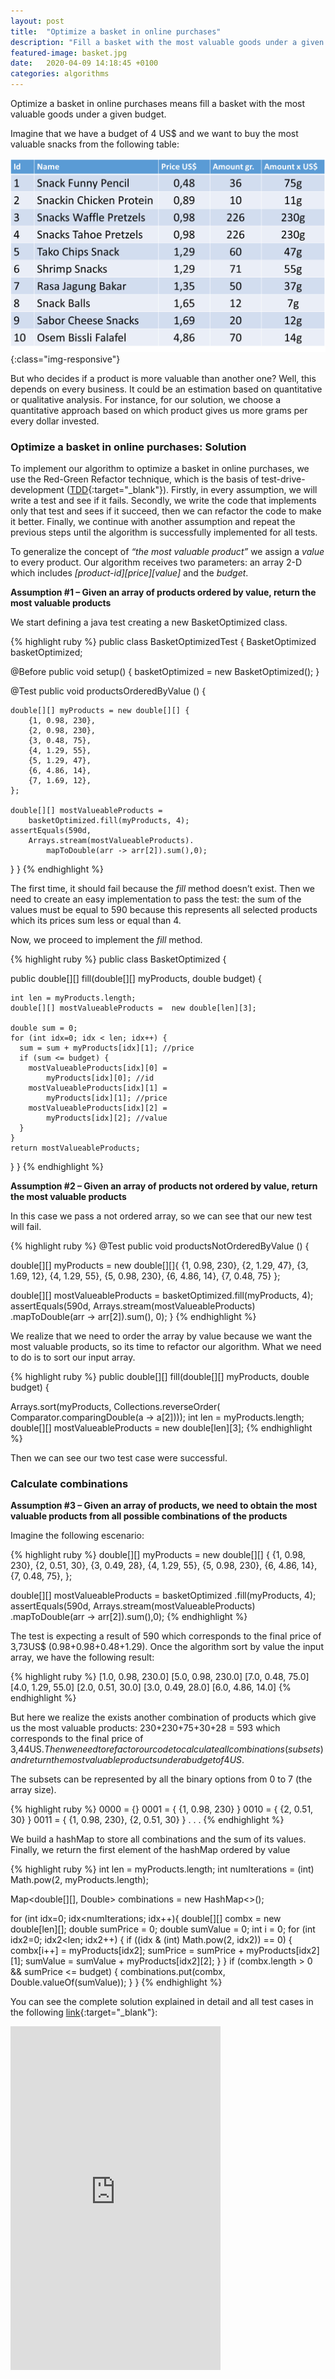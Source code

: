 ```yaml
---
layout: post
title:  "Optimize a basket in online purchases"
description: "Fill a basket with the most valuable goods under a given budget to optimize online purchases. Do it with bitmasks and functional programming"
featured-image: basket.jpg
date:   2020-04-09 14:18:45 +0100
categories: algorithms
---
```

Optimize a basket in online purchases means fill a basket with the most valuable goods under a given budget.

Imagine that we have a budget of 4 US$ and we want to buy the most valuable snacks from the following table:

![basket](/assets/images/basket.jpg){:class="img-responsive"}

But who decides if a product is more valuable than another one? Well, this depends on every business. It could be an estimation based on quantitative or qualitative analysis. For instance, for our solution, we choose a quantitative approach based on which product gives us more grams per every dollar invested.

### Optimize a basket in online purchases: Solution

To implement our algorithm to optimize a basket in online purchases, we use the Red-Green Refactor technique, which is the basis of test-drive-development ([TDD](https://en.wikipedia.org/wiki/Test-driven_development){:target="_blank"}). Firstly, in every assumption, we will write a test and see if it fails. Secondly, we write the code that implements only that test and sees if it succeed, then we can refactor the code to make it better. Finally, we continue with another assumption and repeat the previous steps until the algorithm is successfully implemented for all tests.

To generalize the concept of *“the most valuable product”* we assign a *value* to every product. Our algorithm receives two parameters: an array 2-D which includes *[product-id][price][value]* and the *budget*.

**Assumption #1 – Given an array of products ordered by value, return the most valuable products**

We start defining a java test creating a new BasketOptimized class.

{% highlight ruby %}
public class BasketOptimizedTest {
  BasketOptimized basketOptimized;

  @Before
  public void setup() {
    basketOptimized = new BasketOptimized();
  }

  @Test
  public void productsOrderedByValue () {

    double[][] myProducts = new double[][] {
        {1, 0.98, 230},
        {2, 0.98, 230},
        {3, 0.48, 75},
        {4, 1.29, 55},
        {5, 1.29, 47},
        {6, 4.86, 14},
        {7, 1.69, 12},
    };

    double[][] mostValueableProducts =
        basketOptimized.fill(myProducts, 4);
    assertEquals(590d,
        Arrays.stream(mostValueableProducts).
            mapToDouble(arr -> arr[2]).sum(),0);
  }
}
{% endhighlight %}

The first time, it should fail because the *fill* method doesn’t exist. Then we need to create an easy implementation to pass the test: the sum of the values must be equal to 590 because this represents all selected products which its prices sum less or equal than 4.

Now, we proceed to implement the *fill* method.

{% highlight ruby %}
public class BasketOptimized {

  public double[][] fill(double[][] myProducts, double budget) {

    int len = myProducts.length;
    double[][] mostValueableProducts =  new double[len][3];

    double sum = 0;
    for (int idx=0; idx < len; idx++) {
      sum = sum + myProducts[idx][1]; //price
      if (sum <= budget) {
        mostValueableProducts[idx][0] =
            myProducts[idx][0]; //id
        mostValueableProducts[idx][1] =
            myProducts[idx][1]; //price
        mostValueableProducts[idx][2] =
            myProducts[idx][2]; //value
      }
    }
    return mostValueableProducts;
  }
}
{% endhighlight %}

**Assumption #2 – Given an array of products not ordered by value, return the most valuable products**

In this case we pass a not ordered array, so we can see that our new test will fail.

{% highlight ruby %}
@Test
public void productsNotOrderedByValue () {

  double[][] myProducts = new double[][]{
      {1, 0.98, 230},
      {2, 1.29, 47},
      {3, 1.69, 12},
      {4, 1.29, 55},
      {5, 0.98, 230},
      {6, 4.86, 14},
      {7, 0.48, 75}
  };

  double[][] mostValueableProducts 
    = basketOptimized.fill(myProducts, 4);
  assertEquals(590d, Arrays.stream(mostValueableProducts)
    .mapToDouble(arr -> arr[2]).sum(), 0);
}
{% endhighlight %}

We realize that we need to order the array by value because we want the most valuable products, so its time to refactor our algorithm. What we need to do is to sort our input array.

{% highlight ruby %}
public double[][] fill(double[][] myProducts, double budget) {

  Arrays.sort(myProducts, Collections.reverseOrder(
      Comparator.comparingDouble(a -> a[2])));
  int len = myProducts.length;
  double[][] mostValueableProducts =  new double[len][3];
{% endhighlight %}

Then we can see our two test case were successful.

### Calculate combinations ###

**Assumption #3 – Given an array of products, we need to obtain the most valuable products from all possible combinations of the products**

Imagine the following escenario:

{% highlight ruby %}
double[][] myProducts = new double[][] {
                {1, 0.98, 230},
                {2, 0.51, 30},
                {3, 0.49, 28},
                {4, 1.29, 55},
                {5, 0.98, 230},
                {6, 4.86, 14},
                {7, 0.48, 75},
        };

double[][] mostValueableProducts = basketOptimized
       .fill(myProducts, 4);
assertEquals(590d,
      Arrays.stream(mostValueableProducts)
       .mapToDouble(arr -> arr[2]).sum(),0);
{% endhighlight %}

The test is expecting a result of 590 which corresponds to the final price of 3,73US$ (0.98+0.98+0.48+1.29). Once the algorithm sort by value the input array, we have the following result:

{% highlight ruby %}
[1.0, 0.98, 230.0]
[5.0, 0.98, 230.0]
[7.0, 0.48, 75.0]
[4.0, 1.29, 55.0]
[2.0, 0.51, 30.0]
[3.0, 0.49, 28.0]
[6.0, 4.86, 14.0]
{% endhighlight %}

But here we realize the exists another combination of products which give us the most valuable products: 230+230+75+30+28 = 593 which corresponds to the final price of 3,44US$. Then we need to refactor our code to calculate all combinations (subsets) and return the most valuable products under a budget of 4 US$.

The subsets can be represented by all the binary options from 0 to 7 (the array size).

{% highlight ruby %}
0000 = {}
0001 = { {1, 0.98, 230} }
0010 = { {2, 0.51, 30} }
0011 = { {1, 0.98, 230}, {2, 0.51, 30} }
.
.
.
{% endhighlight %}

We build a hashMap to store all combinations and the sum of its values. Finally, we return the first element of the hashMap ordered by value

{% highlight ruby %}
int len = myProducts.length;
int numIterations = (int) Math.pow(2, myProducts.length);

Map<double[][], Double> combinations = new HashMap<>();

for (int idx=0; idx<numIterations; idx++){
  double[][] combx = new double[len][];
  double sumPrice = 0;
  double sumValue = 0;
  int i = 0;
  for (int idx2=0; idx2<len; idx2++) {
    if ((idx & (int) Math.pow(2, idx2)) == 0) {
       combx[i++] = myProducts[idx2];
       sumPrice = sumPrice + myProducts[idx2][1];
       sumValue = sumValue + myProducts[idx2][2];
    }
  }
  if (combx.length > 0 && sumPrice <= budget) {
     combinations.put(combx, Double.valueOf(sumValue));
  }
}
{% endhighlight %}

You can see the complete solution explained in detail and all test cases in the following [link](https://amzn.to/3cbVidy){:target="_blank"}:

<iframe type="text/html" width="336" height="550" frameborder="0" allowfullscreen style="max-width:100%" src="https://lesen.amazon.de/kp/card?asin=B086JCK6C4&preview=inline&linkCode=kpe&ref_=cm_sw_r_kb_dp_f2H6Fb7NENATK&tag=codersite20-20" ></iframe>
